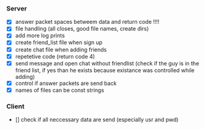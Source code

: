 ### Server
- [X] answer packet spaces betweem data and return code !!!!
- [X] file handling (all closes, good file names, create dirs)
- [X] add more log prints
- [X] create friend_list file when sign up
- [X] create chat file when adding friends
- [X] repetetive code (return code 4)
- [X] send message and open chat without friendlist (check if the guy is in the friend list, if yes than he exists because existance was controlled while adding)
- [X] control if answer packets are send back
- [X] names of files can be const strings 

### Client
- [] check if all neccessary data are send (especially usr and pwd)